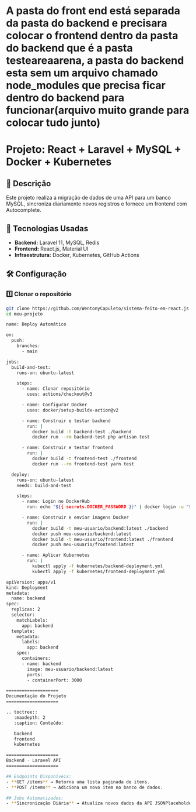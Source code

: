 # A pasta do front end está separada da pasta do backend e precisara colocar o frontend dentro da pasta do backend que é a pasta testeareaarena, a pasta do backend esta sem um arquivo chamado node_modules que precisa ficar dentro do backend para funcionar(arquivo muito grande para colocar tudo junto)

# Projeto: React + Laravel + MySQL + Docker + Kubernetes

## 📌 Descrição
Este projeto realiza a migração de dados de uma API para um banco MySQL, sincroniza diariamente novos registros e fornece um frontend com Autocomplete.

## 🚀 Tecnologias Usadas
- **Backend:** Laravel 11, MySQL, Redis
- **Frontend:** React.js, Material UI
- **Infraestrutura:** Docker, Kubernetes, GitHub Actions

## 🛠️ Configuração
### 1️⃣ Clonar o repositório
```sh
git clone https://github.com/WentonyCapuleto/sistema-feito-em-react.js
cd meu-projeto

name: Deploy Automático

on:
  push:
    branches:
      - main

jobs:
  build-and-test:
    runs-on: ubuntu-latest

    steps:
      - name: Clonar repositório
        uses: actions/checkout@v3

      - name: Configurar Docker
        uses: docker/setup-buildx-action@v2

      - name: Construir e testar backend
        run: |
          docker build -t backend-test ./backend
          docker run --rm backend-test php artisan test

      - name: Construir e testar frontend
        run: |
          docker build -t frontend-test ./frontend
          docker run --rm frontend-test yarn test

  deploy:
    runs-on: ubuntu-latest
    needs: build-and-test

    steps:
      - name: Login no DockerHub
        run: echo "${{ secrets.DOCKER_PASSWORD }}" | docker login -u "${{ secrets.DOCKER_USERNAME }}" --password-stdin

      - name: Construir e enviar imagens Docker
        run: |
          docker build -t meu-usuario/backend:latest ./backend
          docker push meu-usuario/backend:latest
          docker build -t meu-usuario/frontend:latest ./frontend
          docker push meu-usuario/frontend:latest

      - name: Aplicar Kubernetes
        run: |
          kubectl apply -f kubernetes/backend-deployment.yml
          kubectl apply -f kubernetes/frontend-deployment.yml

apiVersion: apps/v1
kind: Deployment
metadata:
  name: backend
spec:
  replicas: 2
  selector:
    matchLabels:
      app: backend
  template:
    metadata:
      labels:
        app: backend
    spec:
      containers:
      - name: backend
        image: meu-usuario/backend:latest
        ports:
        - containerPort: 3000

====================
Documentação do Projeto
====================

.. toctree::
   :maxdepth: 2
   :caption: Conteúdo:

   backend
   frontend
   kubernetes

====================
Backend - Laravel API
====================

## Endpoints Disponíveis:
- **GET /items** → Retorna uma lista paginada de itens.
- **POST /items** → Adiciona um novo item no banco de dados.

## Jobs Automatizados:
- **Sincronização Diária** → Atualiza novos dados da API JSONPlaceholder.
